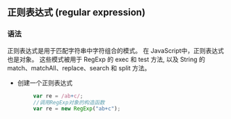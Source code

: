 ## 正则表达式 (regular expression)
### 语法
   正则表达式是用于匹配字符串中字符组合的模式。
   在 JavaScript中，正则表达式也是对象。
   这些模式被用于 RegExp 的 exec 和 test 方法, 
   以及 String 的 match、matchAll、replace、search 和 split 方法。

 - 创建一个正则表达式
   ```js
        var re = /ab+c/;
        //调用RegExp对象的构造函数
        var re = new RegExp("ab+c");
   ```